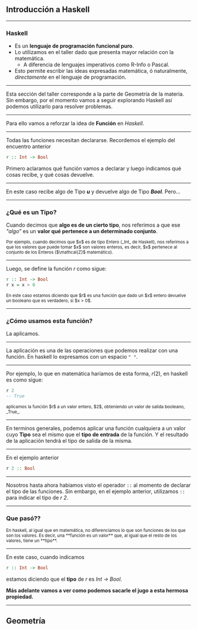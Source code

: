 ## Introducción a Haskell

----

<!-- .slide: style="text-align: left" -->

### Haskell

- Es un **lenguaje de programación funcional puro**.
- Lo utilizamos en el taller dado que presenta mayor relación con la matemática.
  - A diferencia de lenguajes imperativos como R-Info o Pascal.
- Esto permite escribir las ideas expresadas matemática, ó naturalmente, _directamente_ en el lenguaje de programación.

----

<!-- .slide: style="text-align: left" -->

Esta sección del taller corresponde a la parte de Geometría de la materia. Sin embargo, por el momento vamos a seguir explorando Haskell así podemos utilizarlo para resolver problemas.

----

Para ello vamos a reforzar la idea de **Función** en _Haskell_.

----

Todas las funciones necesitan declararse. Recordemos el ejemplo del encuentro anterior

```haskell
r :: Int -> Bool
```

Primero aclaramos qué función vamos a declarar y luego indicamos qué cosas recibe, y qué cosas devuelve.

----

En este caso recibe algo de Tipo **$u$** y devuelve algo de Tipo _**Bool**_. Pero...

----

### ¿Qué es un Tipo?

Cuando decimos que **algo es de un cierto tipo**, nos referimos a que ese _"algo"_ es un **valor qué pertenece a un determinado conjunto**. 

<small>
    Por ejemplo, cuando decimos que $x$ es de tipo Entero (_Int_ de Haskell), nos referimos a que los valores que puede tomar $x$ son valores enteros, es decir, $x$ pertenece al conjunto de los Enteros ($\mathcal{Z}$ matemático).
</small>

----

Luego, se define la función $r$ como sigue:

```haskell
r :: Int -> Bool
r x = x > 0
```

<small>
    En este caso estamos diciendo que $r$ es una función que dado un $x$ entero devuelve un booleano que es verdadero, si $x > 0$.
</small>

----

### ¿Cómo usamos esta función?

La aplicamos.

----

La aplicación es una de las operaciones que podemos realizar con una función. En haskell lo expresamos con un espacio `" "`.

----

Por ejemplo, lo que en matemática haríamos de esta forma, $r(2)$, en haskell es como sigue:

```haskell
r 2
-- True
```

<small>
    aplicamos la función $r$ a un valor entero, $2$, obteniendo un valor de salida booleano, _True_.
</small>

----

En terminos generales, podemos aplicar una función cualquiera a un valor cuyo **Tipo** sea el mismo que el **tipo de entrada** de la función. Y el resultado de la aplicación tendrá el tipo de salida de la misma.

----

En el ejemplo anterior

```haskell
r 2 :: Bool
```

----

Nosotros hasta ahora habiamos visto el operador `::` al momento de declarar el tipo de las funciones. Sin embargo, en el ejemplo anterior, utilizamos `::` para indicar el tipo de _r 2_.

----

### Que pasó??

<small>
    En haskell, al igual que en matemática, no diferenciamos lo que son funciones de los que son los valores. Es decir, una **función es un valor** que, al igual que el resto de los valores, tiene un **tipo**.
</small>

----

En este caso, cuando indicamos 

```haskell
r :: Int -> Bool
```

estamos diciendo que el **tipo** de $r$ es _Int -> Bool_.

**Más adelante vamos a ver como podemos sacarle el jugo a esta hermosa propiedad.** <!-- .element: class="fragment" -->

----

## Geometría